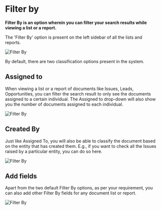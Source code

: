 <!-- add-breadcrumbs -->
# Filter by

**Filter By is an option wherein you can filter your search results while viewing a list or a report.**

The 'Filter By' option is present on the left sidebar of all the lists and reports.

![Filter By](/docs/v13/assets/img/using-erpnext/using-filter-by-1.png)

By default, there are two classification options present in the system.

## Assigned to

When viewing a list or a report of documents like Issues, Leads, Opportunities, you can filter the search result to only see the documents assigned to a certain individual. The Assigned to drop-down will also show you the number of documents assigned to each individual.

![Filter By](/docs/v13/assets/img/using-erpnext/using-filter-by-2.png)

## Created By

Just like Assigned To, you will also be able to classify the document based on the entity that has created them. E.g., if you want to check all the Issues raised by a particular entity, you can do so here.

![Filter By](/docs/v13/assets/img/using-erpnext/using-filter-by-3.png)

## Add fields

Apart from the two default Filter By options, as per your requirement, you can also add other Filter By fields for any document list or report.

![Filter By](/docs/v13/assets/img/using-erpnext/using-filter-by-1.gif)
